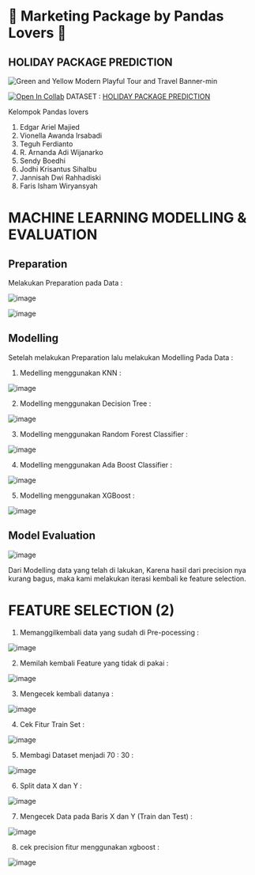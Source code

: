# 🐼 Marketing Package by Pandas Lovers 🐼
## HOLIDAY PACKAGE PREDICTION

![Green and Yellow Modern Playful Tour and Travel Banner-min](https://github.com/Astryon/final_project/assets/68798868/0e13866e-cc22-4637-bba1-a34fe43bccdc)


[![Open In Collab](https://colab.research.google.com/assets/colab-badge.svg)](https://colab.research.google.com/drive/1og6cvaGaytVXbDfEG2YFAhy9YhaIQPVY?usp=sharing#scrollTo=fQlFGqU0NjD-)
DATASET : [HOLIDAY PACKAGE PREDICTION](https://www.kaggle.com/datasets/susant4learning/holiday-package-purchase-prediction)

Kelompok Pandas lovers
1. Edgar Ariel Majied
2. Vionella Awanda Irsabadi
3. Teguh Ferdianto
4. R. Arnanda Adi Wijanarko
5. Sendy Boedhi
6. Jodhi Krisantus Sihalbu
7. Jannisah Dwi Rahhadiski
8. Faris Isham Wiryansyah

# MACHINE LEARNING MODELLING & EVALUATION

## Preparation
Melakukan Preparation pada Data : 

![image](https://github.com/Astryon/Stage3_Final_Project/assets/68798868/768be690-5659-4950-bccb-5fb94ac6a7bb)

![image](https://github.com/Astryon/Stage3_Final_Project/assets/68798868/1334049a-3c7d-4e87-b427-17541af48835)

## Modelling
Setelah melakukan Preparation lalu melakukan Modelling Pada Data : 

1. Medelling menggunakan KNN : 

![image](https://github.com/Astryon/Stage3_Final_Project/assets/68798868/6d334e68-4686-4248-8c84-2ce428482ed7)

2. Modelling menggunakan Decision Tree : 

![image](https://github.com/Astryon/Stage3_Final_Project/assets/68798868/5a7e296b-329b-4d52-89fe-318886f9cbd9)

3. Modelling menggunakan Random Forest Classifier : 

![image](https://github.com/Astryon/Stage3_Final_Project/assets/68798868/1d413cf0-b753-4703-983f-832545bcbec0)

4. Modelling menggunakan Ada Boost Classifier : 

![image](https://github.com/Astryon/Stage3_Final_Project/assets/68798868/0eedf664-caee-43ff-b16a-7da810de04bd)

5. Modelling menggunakan XGBoost : 

![image](https://github.com/Astryon/Stage3_Final_Project/assets/68798868/fb8b1da5-6035-4a98-b4ff-50f87985f830)

## Model Evaluation 

![image](https://github.com/Astryon/Stage3_Final_Project/assets/68798868/8998f7cb-f275-4f36-a2aa-c1a47e33139b)

Dari Modelling data yang telah di lakukan, Karena hasil dari precision nya kurang bagus, maka kami melakukan iterasi kembali ke feature selection.

# FEATURE SELECTION (2)

1. Memanggilkembali data yang sudah di Pre-pocessing :

![image](https://github.com/Astryon/Stage3_Final_Project/assets/68798868/312b7231-a1ab-4e6f-8f82-5f3b3c62d10f)

2. Memilah kembali Feature yang tidak di pakai : 

![image](https://github.com/Astryon/Stage3_Final_Project/assets/68798868/ecf78b92-3e98-4a0b-a18f-6c71d9df5c29)

3. Mengecek kembali datanya : 

![image](https://github.com/Astryon/Stage3_Final_Project/assets/68798868/53146c7c-70ea-4fa0-9573-3a55c6d1247d)

4. Cek Fitur Train Set : 

![image](https://github.com/Astryon/Stage3_Final_Project/assets/68798868/29742e3e-e078-4de3-9591-cbfa260f64af)

5. Membagi Dataset menjadi 70 : 30 :

![image](https://github.com/Astryon/Stage3_Final_Project/assets/68798868/29286eb3-a84a-4196-8722-e88f004185c2)

6. Split data X dan Y : 

![image](https://github.com/Astryon/Stage3_Final_Project/assets/68798868/5e112379-8609-4374-bfcf-c4dfdb160792)

7. Mengecek Data pada Baris X dan Y (Train dan Test) : 

![image](https://github.com/Astryon/Stage3_Final_Project/assets/68798868/31494989-6226-4524-954e-cc31d62da56d)

8. cek precision fitur menggunakan xgboost : 

![image](https://github.com/Astryon/Stage3_Final_Project/assets/68798868/77001eb6-f723-46d6-80ef-aa75dccceefb)









